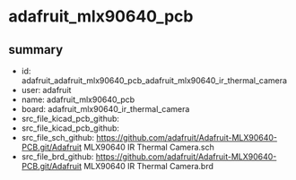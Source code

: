 # adafruit_mlx90640_pcb
 
## summary 
* id: adafruit_adafruit_mlx90640_pcb_adafruit_mlx90640_ir_thermal_camera
* user: adafruit
* name: adafruit_mlx90640_pcb
* board: adafruit_mlx90640_ir_thermal_camera
* src_file_kicad_pcb_github: 
* src_file_kicad_pcb_github: 
* src_file_sch_github: https://github.com/adafruit/Adafruit-MLX90640-PCB.git/Adafruit MLX90640 IR Thermal Camera.sch
* src_file_brd_github: https://github.com/adafruit/Adafruit-MLX90640-PCB.git/Adafruit MLX90640 IR Thermal Camera.brd



